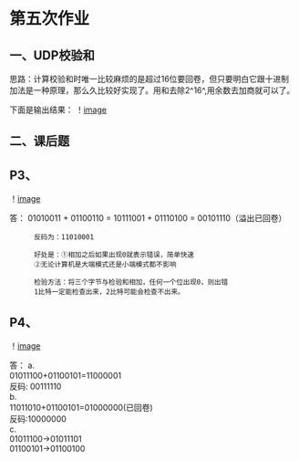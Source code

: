 第五次作业
======================

一、UDP校验和
----------------------------------------------------------------------------------
思路：计算校验和时唯一比较麻烦的是超过16位要回卷，但只要明白它跟十进制加法是一种原理，那么久比较好实现了。用和去除2^16^,用余数去加商就可以了。

下面是输出结果：
！[image](https://github.com/hewancai/HOMEWORK-5/blob/master/2017302580276/udp.png)


二、课后题
------------------------------------------------------------
P3、
---------
！[image](https://github.com/hewancai/HOMEWORK-5/blob/master/2017302580276/P3.png)

答：
          01010011
          + 01100110
          = 10111001
          + 01110100
          = 00101110（溢出已回卷）

          反码为：11010001

          好处是：①相加之后如果出现0就表示错误，简单快速
          ②无论计算机是大端模式还是小端模式都不影响

          检验方法：将三个字节与检验和相加，任何一个位出现0，则出错
          1比特一定能检查出来，2比特可能会检查不出来。
         

P4、
---------
！[image](https://github.com/hewancai/HOMEWORK-5/blob/master/2017302580276/P4.png)

答：
          a. <br>
          01011100+01100101=11000001<br>
          反码: 00111110<br>
          b. <br>
          11011010+01100101=01000000(已回卷)<br>
          反码:10000000<br>
          c. <br>
          01011100->01011101<br>
          01100101->01100100<br>
